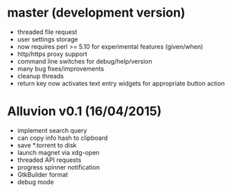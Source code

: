 # master (development version)
* threaded file request
* user settings storage
* now requires perl >= 5.10 for experimental features (given/when)
* http/https proxy support
* command line switches for debug/help/version
* many bug fixes/improvements
* cleanup threads
* return key now activates text entry widgets for appropriate button action

# Alluvion v0.1 (16/04/2015)

* implement search query
* can copy info hash to clipboard
* save *.torrent to disk
* launch magnet via xdg-open
* threaded API requests
* progress spinner notification
* GtkBuilder format
* debug mode
